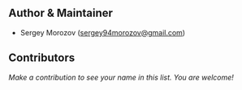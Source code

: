 ## Author & Maintainer
- Sergey Morozov (sergey94morozov@gmail.com)

## Contributors
*Make a contribution to see your name in this list.*
*You are welcome!*

